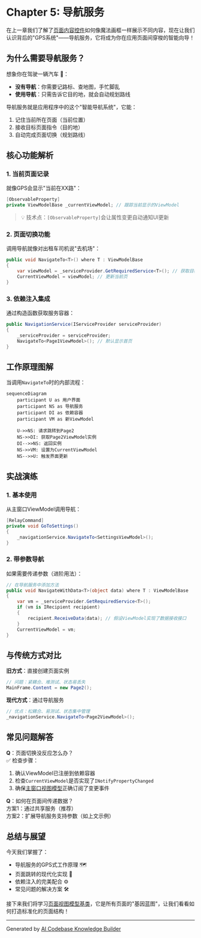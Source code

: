 # Chapter 5: 导航服务

在上一章我们了解了[页面内容控件](04_页面内容控件_.md)如何像魔法画框一样展示不同内容，现在让我们认识背后的"GPS系统"——导航服务，它将成为你在应用页面间穿梭的智能向导！

## 为什么需要导航服务？

想象你在驾驶一辆汽车 🚗：

- **没有导航**：你需要记路标、查地图，手忙脚乱
- **使用导航**：只需告诉它目的地，就会自动规划路线

导航服务就是应用程序中的这个"智能导航系统"，它能：
1. 记住当前所在页面（当前位置）
2. 接收目标页面指令（目的地）
3. 自动完成页面切换（规划路线）

## 核心功能解析

### 1. 当前页面记录
就像GPS会显示"当前在XX路"：
```csharp
[ObservableProperty]
private ViewModelBase _currentViewModel; // 跟踪当前显示的ViewModel
```

> 💡 技术点：`[ObservableProperty]`会让属性变更自动通知UI更新

### 2. 页面切换功能
调用导航就像对出租车司机说"去机场"：
```csharp
public void NavigateTo<T>() where T : ViewModelBase
{
    var viewModel = _serviceProvider.GetRequiredService<T>(); // 获取目标VM
    CurrentViewModel = viewModel; // 更新当前页
}
```

### 3. 依赖注入集成
通过构造函数获取服务容器：
```csharp
public NavigationService(IServiceProvider serviceProvider)
{
    _serviceProvider = serviceProvider;
    NavigateTo<Page1ViewModel>(); // 默认显示首页
}
```

## 工作原理图解

当调用`NavigateTo`时的内部流程：

```mermaid
sequenceDiagram
    participant U as 用户界面
    participant NS as 导航服务
    participant DI as 依赖容器
    participant VM as 新ViewModel

    U->>NS: 请求跳转到Page2
    NS->>DI: 获取Page2ViewModel实例
    DI-->>NS: 返回实例
    NS->>VM: 设置为CurrentViewModel
    NS-->>U: 触发界面更新
```

## 实战演练

### 1. 基本使用
从主窗口ViewModel调用导航：
```csharp
[RelayCommand]
private void GoToSettings()
{
    _navigationService.NavigateTo<SettingsViewModel>();
}
```

### 2. 带参数导航
如果需要传递参数（进阶用法）：
```csharp
// 在导航服务中添加方法
public void NavigateWithData<T>(object data) where T : ViewModelBase
{
    var vm = _serviceProvider.GetRequiredService<T>();
    if (vm is IRecipient recipient) 
    {
        recipient.ReceiveData(data); // 假设ViewModel实现了数据接收接口
    }
    CurrentViewModel = vm;
}
```

## 与传统方式对比

**旧方式**：直接创建页面实例
```csharp
// 问题：紧耦合、难测试、状态易丢失
MainFrame.Content = new Page2();
```

**现代方式**：通过导航服务
```csharp
// 优点：松耦合、易测试、状态集中管理
_navigationService.NavigateTo<Page2ViewModel>();
```

## 常见问题解答

**Q**：页面切换没反应怎么办？  
✅ 检查步骤：
1. 确认ViewModel已注册到依赖容器
2. 检查`CurrentViewModel`是否实现了`INotifyPropertyChanged`
3. 确保[主窗口视图模型](03_主窗口视图模型_.md)正确订阅了变更事件

**Q**：如何在页面间传递数据？  
方案1：通过共享服务（推荐）  
方案2：扩展导航服务支持参数（如上文示例）

## 总结与展望

今天我们掌握了：
- 导航服务的GPS式工作原理 🗺️
- 页面跳转的现代化实现 🚀
- 依赖注入的完美配合 ⚙️
- 常见问题的解决方案 🛠️

接下来我们将学习[页面视图模型基类](06_页面视图模型基类_.md)，它是所有页面的"基因蓝图"，让我们看看如何打造标准化的页面结构！

---

Generated by [AI Codebase Knowledge Builder](https://github.com/The-Pocket/Tutorial-Codebase-Knowledge)